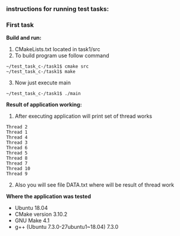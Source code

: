### instructions for running test tasks:


### First task
**Build and run:**
1. CMakeLists.txt located in task1/src
2. To build program use follow command
```
~/test_task_c-/task1$ cmake src
~/test_task_c-/task1$ make
```
3. Now just execute main
```
~/test_task_c-/task1$ ./main 
```

**Result of application working:**
1. After executing application will print set of thread works
```
Thread 2
Thread 1
Thread 4
Thread 3
Thread 6
Thread 5
Thread 8
Thread 7
Thread 10
Thread 9
```
2. Also you will see file DATA.txt where will be result of thread work

**Where the application was tested**
+ Ubuntu 18.04
+ CMake version 3.10.2
+ GNU Make 4.1
+ g++ (Ubuntu 7.3.0-27ubuntu1~18.04) 7.3.0

